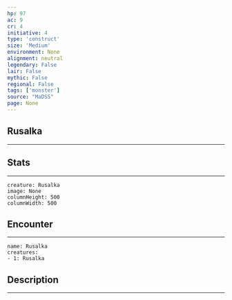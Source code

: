 ```yaml
---
hp: 97
ac: 9
cr: 4
initiative: 4
type: 'construct'    
size: 'Medium'
environment: None
alignment: neutral
legendary: False
lair: False
mythic: False
regional: False
tags: ['monster']
source: "MaDSS"
page: None
---
```


## Rusalka
---



## Stats
---

```statblock
creature: Rusalka
image: None
columnHeight: 500
columnWidth: 500
```

## Encounter
---

```encounter-table
name: Rusalka
creatures:
- 1: Rusalka
```

## Description
---




